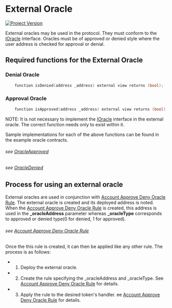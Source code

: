 # External Oracle
[![Project Version][version-image]][version-url]

External oracles may be used in the protocol. They must conform to the [IOracle](../../../src/common/IOracle.sol) interface. Oracles must be of approved or denied style where the user address is checked for approval or denial.

## Required functions for the External Oracle

### Denial Oracle
```c
    function isDenied(address _address) external view returns (bool);
```

### Approval Oracle
```c
    function isApproved(address _address) external view returns (bool);
```

NOTE: It is not necessary to implement the [IOracle](../../../src/common/IOracle.sol) interface in the external oracle. The correct function needs only to exist within it.

Sample implementations for each of the above functions can be found in the example oracle contracts.

###### *see [OracleApproved](../../../src/example/OracleApproved.sol)*
###### *see [OracleDenied](../../../src/example/OracleDenied.sol)*

## Process for using an external oracle

External oracles are used in conjunction with [Account Approve Deny Oracle Rule](../rules/ACCOUNT-APPROVE-DENY-ORACLE.md). The external oracle is created and its deployed address is noted. When the [Account Approve Deny Oracle Rule](../rules/ACCOUNT-APPROVE-DENY-ORACLE.md) is created, this address is used in the **_oracleAddress** parameter whereas **_oracleType** corresponds to approved or denied type(0 for denied, 1 for approved).

###### *see [Account Approve Deny Oracle Rule](../rules/ACCOUNT-APPROVE-DENY-ORACLE.md)*

Once the this rule is created, it can then be applied like any other rule. The process is as follows:

- 1. Deploy the external oracle.
- 2. Create the rule specifying the _oracleAddress and _oracleType. See [Account Approve Deny Oracle Rule](../rules/ACCOUNT-APPROVE-DENY-ORACLE.md) for details. 
- 3. Apply the rule to the desired token's handler. ee [Account Approve Deny Oracle Rule](../rules/ACCOUNT-APPROVE-DENY-ORACLE.md) for details. 
    

<!-- These are the header links -->
[version-image]: https://img.shields.io/badge/Version-1.1.0-brightgreen?style=for-the-badge&logo=appveyor
[version-url]: https://github.com/thrackle-io/Tron